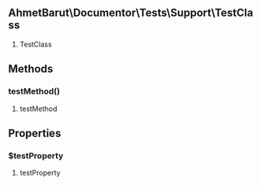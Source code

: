 ## AhmetBarut\Documentor\Tests\Support\TestClass
1. TestClass

## Methods
### testMethod()
1. testMethod

## Properties
### $testProperty
1. testProperty
